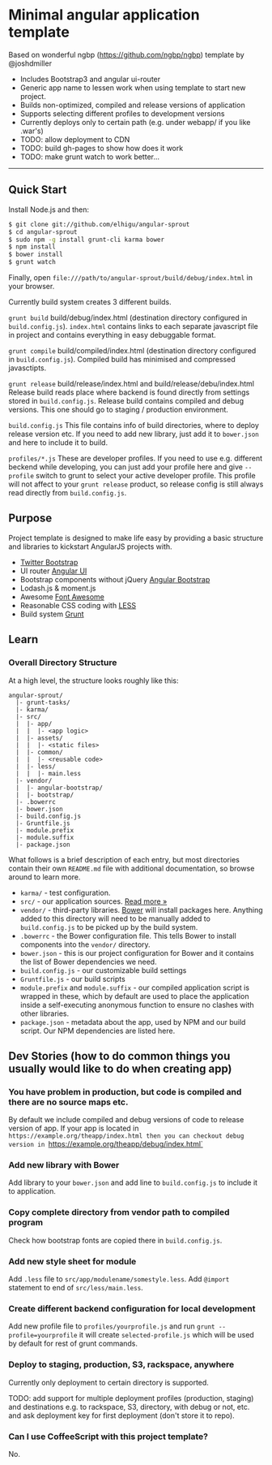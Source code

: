 # Minimal angular application template
Based on wonderful ngbp (https://github.com/ngbp/ngbp) template by @joshdmiller 

* Includes Bootstrap3 and angular ui-router
* Generic app name to lessen work when using template to start new project.
* Builds non-optimized, compiled and release versions of application
* Supports selecting different profiles to development versions
* Currently deploys only to certain path (e.g. under webapp/ if you like .war's)
* TODO: allow deployment to CDN
* TODO: build gh-pages to show how does it work
* TODO: make grunt watch to work better...
***

## Quick Start

Install Node.js and then:

```sh
$ git clone git://github.com/elhigu/angular-sprout
$ cd angular-sprout
$ sudo npm -g install grunt-cli karma bower
$ npm install
$ bower install
$ grunt watch
```

Finally, open `file:///path/to/angular-sprout/build/debug/index.html` in your browser.

Currently build system creates 3 different builds.

`grunt build` build/debug/index.html (destination directory configured in 
`build.config.js`). `index.html` contains links to each separate javascript file in
project and contains everything in easy debuggable format.

`grunt compile` build/compiled/index.html (destination directory configured in 
`build.config.js`). Compiled build has minimised and compressed javasctipts.

`grunt release` build/release/index.html and build/release/debu/index.html
Release build reads place where backend is found directly from settings
stored in `build.config.js`. Release build contains compiled and debug
versions. This one should go to staging / production environment.

`build.config.js` This file contains info of build directories, where to deploy
release version etc. If you need to add new library, just add it to `bower.json`
and here to include it to build.

`profiles/*.js` These are developer profiles. If you need to use e.g. different beckend
while developing, you can just add your profile here and give `--profile` switch to grunt
to select your active developer profile. This profile will not affect to your `grunt release`
product, so release config is still always read directly from `build.config.js`.

## Purpose

Project template is designed to make life easy by providing a basic structure
and libraries to kickstart AngularJS projects with.

* [Twitter Bootstrap](http://getbootstrap.com)
* UI router [Angular UI](http://angular-ui.github.io)
* Bootstrap components without jQuery [Angular Bootstrap](http://angular-ui.github.io/bootstrap)
* Lodash.js & moment.js
* Awesome [Font Awesome](http://fortawesome.github.com/Font-Awesome)
* Reasonable CSS coding with [LESS](http://lesscss.org)
* Build system [Grunt](http://gruntjs.org)

## Learn

### Overall Directory Structure

At a high level, the structure looks roughly like this:

```
angular-sprout/
  |- grunt-tasks/
  |- karma/
  |- src/
  |  |- app/
  |  |  |- <app logic>
  |  |- assets/
  |  |  |- <static files>
  |  |- common/
  |  |  |- <reusable code>
  |  |- less/
  |  |  |- main.less
  |- vendor/
  |  |- angular-bootstrap/
  |  |- bootstrap/
  |- .bowerrc
  |- bower.json
  |- build.config.js 
  |- Gruntfile.js
  |- module.prefix
  |- module.suffix
  |- package.json
```

What follows is a brief description of each entry, but most directories contain
their own `README.md` file with additional documentation, so browse around to
learn more.

- `karma/` - test configuration.
- `src/` - our application sources. [Read more &raquo;](src/README.md)
- `vendor/` - third-party libraries. [Bower](http://bower.io) will install
  packages here. Anything added to this directory will need to be manually added
  to `build.config.js` to be picked up by the build system.
- `.bowerrc` - the Bower configuration file. This tells Bower to install
  components into the `vendor/` directory.
- `bower.json` - this is our project configuration for Bower and it contains the
  list of Bower dependencies we need.
- `build.config.js` - our customizable build settings
- `Gruntfile.js` - our build scripts
- `module.prefix` and `module.suffix` - our compiled application script is
  wrapped in these, which by default are used to place the application inside a
  self-executing anonymous function to ensure no clashes with other libraries.
- `package.json` - metadata about the app, used by NPM and our build script. Our
  NPM dependencies are listed here.

## Dev Stories (how to do common things you usually would like to do when creating app)

### You have problem in production, but code is compiled and there are no source maps etc.

By default we include compiled and debug versions of code to release version of app. If 
your app is located in `https://example.org/theapp/index.html then you can checkout debug 
version in `https://example.org/theapp/debug/index.html`

### Add new library with Bower

Add library to your `bower.json` and add line to `build.config.js` to include it
to application.

### Copy complete directory from vendor path to compiled program

Check how bootstrap fonts are copied there in `build.config.js`.

### Add new style sheet for module

Add `.less` file to `src/app/modulename/somestyle.less`. Add `@import` statement to 
end of `src/less/main.less`.

### Create different backend configuration for local development

Add new profile file to `profiles/yourprofile.js` and run `grunt --profile=yourprofile`
it will create `selected-profile.js` which will be used by default for rest of grunt 
commands.

### Deploy to staging, production, S3, rackspace, anywhere

Currently only deployment to certain directory is supported. 

TODO: add support for multiple deployment profiles (production, staging) and 
      destinations e.g. to rackspace, S3, directory, with debug or not, etc.
      and ask deployment key for first deployment (don't store it to repo).

### Can I use CoffeeScript with this project template?

No.
